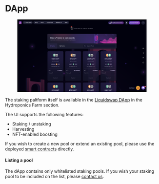 # DApp

<figure><img src="../.gitbook/assets/Снимок экрана 2022-12-27 в 23.18.29.png" alt=""><figcaption></figcaption></figure>

The staking paltform itself is available in the [Liquidswap DApp](https://liquidswap.com) in the Hydroponics Farm section.

The UI supports the following features:

* Staking / unstaking
* Harvesting
* NFT-enabled boosting

If you wish to create a new pool or extend an existing pool, please use the deployed [smart contracts](smart-contracts.md) directly.

#### Listing a pool

The dApp contains only whitelisted staking pools. If you wish your staking pool to be included on the list, please [contact us](https://t.me/pontemnetworkchat).
